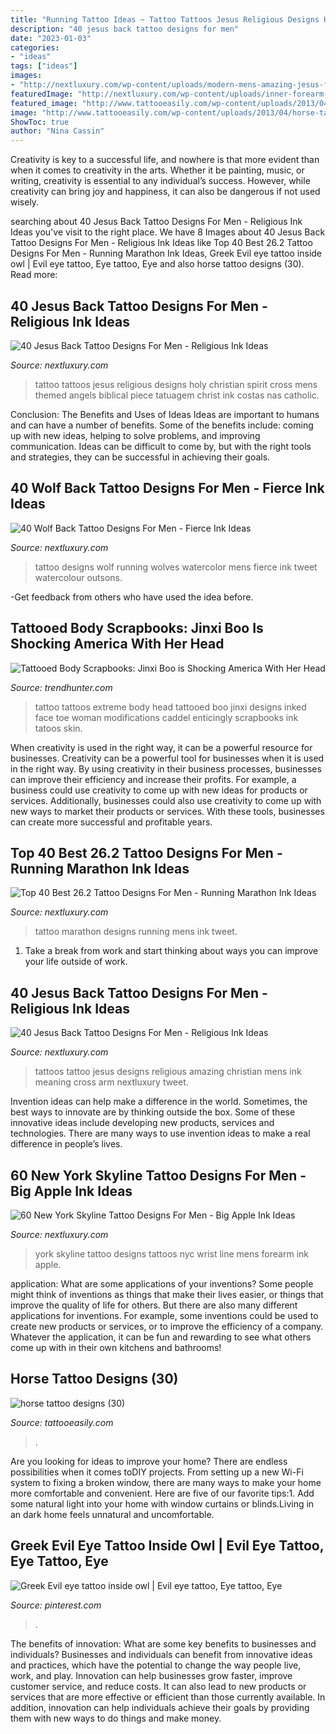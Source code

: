```yaml
---
title: "Running Tattoo Ideas ~ Tattoo Tattoos Jesus Religious Designs Holy Christian Spirit Cross Mens Themed Angels Biblical Piece Tatuagem Christ Ink Costas Nas Catholic"
description: "40 jesus back tattoo designs for men"
date: "2023-01-03"
categories:
- "ideas"
tags: ["ideas"]
images:
- "http://nextluxury.com/wp-content/uploads/modern-mens-amazing-jesus-full-back-tattoo-designs.jpg"
featuredImage: "http://nextluxury.com/wp-content/uploads/inner-forearm-mens-new-york-skyline-tattoo-design-ideas.jpg"
featured_image: "http://www.tattooeasily.com/wp-content/uploads/2013/04/horse-tattoo-designs-30.jpg"
image: "http://www.tattooeasily.com/wp-content/uploads/2013/04/horse-tattoo-designs-30.jpg"
ShowToc: true
author: "Nina Cassin"
---
```



Creativity is key to a successful life, and nowhere is that more evident than when it comes to creativity in the arts. Whether it be painting, music, or writing, creativity is essential to any individual’s success. However, while creativity can bring joy and happiness, it can also be dangerous if not used wisely.

	

		
searching about 40 Jesus Back Tattoo Designs For Men - Religious Ink Ideas you've visit to the right place. We have 8 Images about 40 Jesus Back Tattoo Designs For Men - Religious Ink Ideas like Top 40 Best 26.2 Tattoo Designs For Men - Running Marathon Ink Ideas, Greek Evil eye tattoo inside owl | Evil eye tattoo, Eye tattoo, Eye and also horse tattoo designs (30). Read more:
		
    
## 40 Jesus Back Tattoo Designs For Men - Religious Ink Ideas

<img loading=lazy src="http://nextluxury.com/wp-content/uploads/mens-jesus-bearing-cross-full-back-tattoo-with-flying-angels.jpg" onerror="this.onerror=null;this.src='https://tse3.mm.bing.net/th?id=OIP.4yY435YV3WhDkmCqiGJWCQHaIS&amp;pid=15.1';" alt="40 Jesus Back Tattoo Designs For Men - Religious Ink Ideas">

_Source: nextluxury.com_

>tattoo tattoos jesus religious designs holy christian spirit cross mens themed angels biblical piece tatuagem christ ink costas nas catholic. 

	

Conclusion: The Benefits and Uses of Ideas
Ideas are important to humans and can have a number of benefits. Some of the benefits include: coming up with new ideas, helping to solve problems, and improving communication. Ideas can be difficult to come by, but with the right tools and strategies, they can be successful in achieving their goals.

    
## 40 Wolf Back Tattoo Designs For Men - Fierce Ink Ideas

<img loading=lazy src="http://nextluxury.com/wp-content/uploads/mens-watercolor-running-wolves-back-tattoo-designs.jpg" onerror="this.onerror=null;this.src='https://tse2.mm.bing.net/th?id=OIP.wfvPYM9ALutG0_9T4w2YkwHaHa&amp;pid=15.1';" alt="40 Wolf Back Tattoo Designs For Men - Fierce Ink Ideas">

_Source: nextluxury.com_

>tattoo designs wolf running wolves watercolor mens fierce ink tweet watercolour outsons. 

	

-Get feedback from others who have used the idea before.

    
## Tattooed Body Scrapbooks: Jinxi Boo Is Shocking America With Her Head

<img loading=lazy src="http://cdn.trendhunterstatic.com/thumbs/Jinxi-Boo.jpeg" onerror="this.onerror=null;this.src='https://tse4.mm.bing.net/th?id=OIP.AoVelzDduxNL-gtIsP6tygHaLH&amp;pid=15.1';" alt="Tattooed Body Scrapbooks: Jinxi Boo is Shocking America With Her Head">

_Source: trendhunter.com_

>tattoo tattoos extreme body head tattooed boo jinxi designs inked face toe woman modifications caddel enticingly scrapbooks ink tatoos skin. 

	

When creativity is used in the right way, it can be a powerful resource for businesses.
Creativity can be a powerful tool for businesses when it is used in the right way. By using creativity in their business processes, businesses can improve their efficiency and increase their profits. For example, a business could use creativity to come up with new ideas for products or services. Additionally, businesses could also use creativity to come up with new ways to market their products or services. With these tools, businesses can create more successful and profitable years.

    
## Top 40 Best 26.2 Tattoo Designs For Men - Running Marathon Ink Ideas

<img loading=lazy src="http://nextluxury.com/wp-content/uploads/run-26-2-tattoo-designs-for-men.jpg" onerror="this.onerror=null;this.src='https://tse3.mm.bing.net/th?id=OIP.4k6l14H4V7dU4yYdc-rt3AHaHa&amp;pid=15.1';" alt="Top 40 Best 26.2 Tattoo Designs For Men - Running Marathon Ink Ideas">

_Source: nextluxury.com_

>tattoo marathon designs running mens ink tweet. 

	

1. Take a break from work and start thinking about ways you can improve your life outside of work.

    
## 40 Jesus Back Tattoo Designs For Men - Religious Ink Ideas

<img loading=lazy src="http://nextluxury.com/wp-content/uploads/modern-mens-amazing-jesus-full-back-tattoo-designs.jpg" onerror="this.onerror=null;this.src='https://tse2.mm.bing.net/th?id=OIP.4de9-X6MojkNAtQ8ng2M_QHaHT&amp;pid=15.1';" alt="40 Jesus Back Tattoo Designs For Men - Religious Ink Ideas">

_Source: nextluxury.com_

>tattoos tattoo jesus designs religious amazing christian mens ink meaning cross arm nextluxury tweet. 

	

Invention ideas can help make a difference in the world. Sometimes, the best ways to innovate are by thinking outside the box. Some of these innovative ideas include developing new products, services and technologies. There are many ways to use invention ideas to make a real difference in people’s lives.

    
## 60 New York Skyline Tattoo Designs For Men - Big Apple Ink Ideas

<img loading=lazy src="http://nextluxury.com/wp-content/uploads/inner-forearm-mens-new-york-skyline-tattoo-design-ideas.jpg" onerror="this.onerror=null;this.src='https://tse4.mm.bing.net/th?id=OIP.7H30cmoHxufpaOKk1p8FdQHaHa&amp;pid=15.1';" alt="60 New York Skyline Tattoo Designs For Men - Big Apple Ink Ideas">

_Source: nextluxury.com_

>york skyline tattoo designs tattoos nyc wrist line mens forearm ink apple. 

	

application: What are some applications of your inventions?
Some people might think of inventions as things that make their lives easier, or things that improve the quality of life for others. But there are also many different applications for inventions. For example, some inventions could be used to create new products or services, or to improve the efficiency of a company. Whatever the application, it can be fun and rewarding to see what others come up with in their own kitchens and bathrooms!

    
## Horse Tattoo Designs (30)

<img loading=lazy src="http://www.tattooeasily.com/wp-content/uploads/2013/04/horse-tattoo-designs-30.jpg" onerror="this.onerror=null;this.src='https://tse4.mm.bing.net/th?id=OIP.xZBfess29-9Py2Ty1bVt0gHaJq&amp;pid=15.1';" alt="horse tattoo designs (30)">

_Source: tattooeasily.com_

>. 

	

Are you looking for ideas to improve your home? There are endless possibilities when it comes toDIY projects. From setting up a new Wi-Fi system to fixing a broken window, there are many ways to make your home more comfortable and convenient. Here are five of our favorite tips:1. Add some natural light into your home with window curtains or blinds.Living in an dark home feels unnatural and uncomfortable.

    
## Greek Evil Eye Tattoo Inside Owl | Evil Eye Tattoo, Eye Tattoo, Eye

<img loading=lazy src="https://i.pinimg.com/736x/05/76/a9/0576a92579c73589c434d4c171a94651.jpg" onerror="this.onerror=null;this.src='https://tse1.mm.bing.net/th?id=OIP.48bMLWmudNLQR6wXT36EqwHaJ3&amp;pid=15.1';" alt="Greek Evil eye tattoo inside owl | Evil eye tattoo, Eye tattoo, Eye">

_Source: pinterest.com_

>. 

	

The benefits of innovation: What are some key benefits to businesses and individuals?
Businesses and individuals can benefit from innovative ideas and practices, which have the potential to change the way people live, work, and play. Innovation can help businesses grow faster, improve customer service, and reduce costs. It can also lead to new products or services that are more effective or efficient than those currently available. In addition, innovation can help individuals achieve their goals by providing them with new ways to do things and make money.

